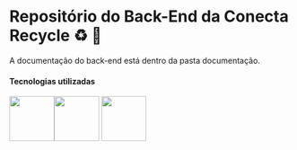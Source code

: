 # Repositório do Back-End da Conecta Recycle :recycle: :space_invader:

A documentação do back-end está dentro da pasta documentação.

#### Tecnologias utilizadas
<img src="https://logospng.org/download/java/logo-java-256.png" width="80px"><img src="https://logospng.org/download/node-js/logo-node-js-1024.png" width="80px">
<img src="https://programadoresbrasil.com.br/wp-content/uploads/2021/05/spring-framework.png" width="80px">
